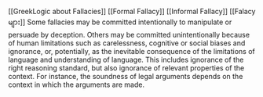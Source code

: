 
[[GreekLogic about Fallacies]]
[[Formal Fallacy]]
[[Informal Fallacy]]
[[Falacy များ]]
Some fallacies may be committed intentionally to manipulate or persuade by deception. Others may be committed unintentionally because of human limitations such as carelessness, cognitive or social biases and ignorance, or, potentially, as the inevitable consequence of the limitations of language and understanding of language. This includes ignorance of the right reasoning standard, but also ignorance of relevant properties of the context. For instance, the soundness of legal arguments depends on the context in which the arguments are made.





